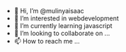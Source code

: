 - 👋 Hi, I’m @mulinyaisaac
- 👀 I’m interested in webdevelopment
- 🌱 I’m currently learning javascript
- 💞️ I’m looking to collaborate on ...
- 📫 How to reach me ...

<!---
mulinyaisaac/mulinyaisaac is a ✨ special ✨ repository because its `README.md` (this file) appears on your GitHub profile.
You can click the Preview link to take a look at your changes.
--->
